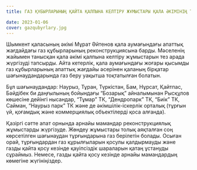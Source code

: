 ```yaml
---
title: ГАЗ ҚҰБЫРЛАРЫНЫҢ ҚАЙТА ҚАЛПЫНА КЕЛТІРУ ЖҰМЫСТАРЫ ҚАЛА ӘКІМІНІҢ ТІКЕЛЕЙ БАҚЫЛАУЫНДА

date: 2023-01-06 
cover: gazqubyrlary.jpg
---
```


Шымкент қаласының әкімі Мұрат Әйтенов қала аумағындағы апаттық жағдайдағы газ құбырларының реконструкциясына барды. Мәселенің жайымен танысқан қала әкімі қалпына келтіру жұмыстарын тез арада жүргізуді тапсырды. Айта кетерлік, қала аумағындағы жоғары қысымды газ құбырларының апаттық жағдайы әсерінен қаланың бірқатар шағынаудандарында газ беру уақытша тоқтатылған болатын. 

Бұл шағынаудандар: Наурыз, Тұран, Түркістан, Бам, Нұрсат, Қайтпас, Бәйдібек би даңғылының бойындағы “Бозарық” айналымынан Рысқұлов көшесіне дейінгі нысандар, “Тұмар” ТК, “Дендропарк” ТК, “Биік” ТК, Сайман, “Наурыз парк” ТК  және де әкімшілік-іскерлік орталық (тұрғын үй, қоғамдық және коммерциялық объектілерді қоса алғанда). 

Қазіргі сәтте апат орнында арнайы мамандар реконструкциялық жұмыстарды жүргізуде. Жөндеу жұмыстары толық аяқталған соң көрсетілген шағынаудан тұрғындарына газ берілетін болады. Осыған орай, тұрғындардан газ құрылғыларын қосулы қалдырмауды және газды қайта қосу кезінде қауіпсіздік шараларын қатаң ұстануды сұраймыз. Немесе, газды қайта қосу кезінде арнайы мамандардың көмегіне жүгініңіздер.